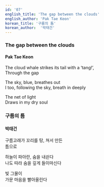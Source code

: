 ```yaml
---
id: '07'
english_title: 'The gap between the clouds' 
english_author: 'Pak Tae Keon'
korean_title: '구름의 틈'
korean_author:  '박태건'
---
```


### The gap between the clouds
#### Pak Tae Keon

The cloud whale strikes its tail with a ‘tang!’,\
Through the gap

The sky, blue, breathes out\
I too, following the sky, breath in deeply

The net of light\
Draws in my dry soul

### 구름의 틈
#### 박태건

구름고래가 꼬리를 탕, 쳐서 만든\
틈으로

하늘이 파아란, 숨을 내쉰다\
나도 따라 숨을 깊게 들이마신다

빛 그물이\
가문 마음을 빨아올린다
